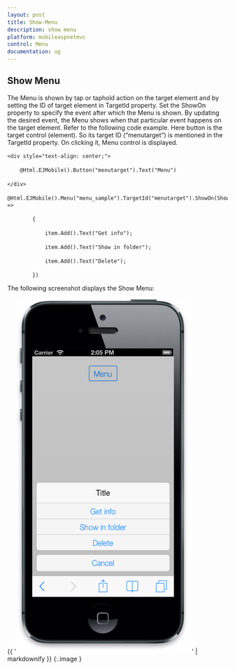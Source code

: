 ```yaml
---
layout: post
title: Show-Menu
description: show menu 
platform: mobileaspnetmvc
control: Menu
documentation: ug
---
```


## Show Menu 

The Menu is shown by tap or taphold action on the target element and by setting the ID of target element in TargetId property. Set the ShowOn property to specify the event after which the Menu is shown. By updating the desired event, the Menu shows when that particular event happens on the target element. Refer to the following code example. Here button is the target control (element). So its target ID (“menutarget”) is mentioned in the TargetId property. On clicking it, Menu control is displayed. 

    <div style="text-align: center;">

        @Html.EJMobile().Button("menutarget").Text("Menu")

    </div>

    @Html.EJMobile().Menu("menu_sample").TargetId("menutarget").ShowOn(ShowOn.Tap).Items(item =>

            {

                item.Add().Text("Get info");

                item.Add().Text("Show in folder");

                item.Add().Text("Delete");

            })

The following screenshot displays the Show Menu:

{{ '![ShowOn](Show-Menu_images/Show-Menu_img1.png)' | markdownify }}
{:.image }


